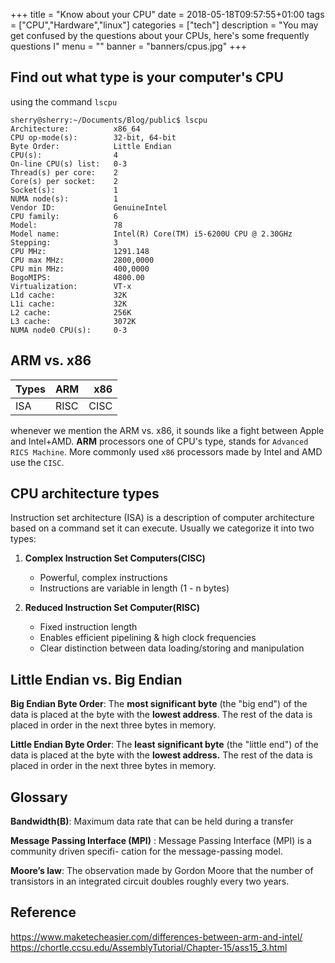 +++
title =  "Know about your CPU"
date =  2018-05-18T09:57:55+01:00
tags = ["CPU","Hardware","linux"]
categories = ["tech"]
description = "You may get confused by the questions about your CPUs, here's some frequently questions I"
menu = ""
banner = "banners/cpus.jpg"
+++

## Find out what type is your computer's CPU
using the command `lscpu`

```
sherry@sherry:~/Documents/Blog/public$ lscpu
Architecture:          x86_64
CPU op-mode(s):        32-bit, 64-bit
Byte Order:            Little Endian
CPU(s):                4
On-line CPU(s) list:   0-3
Thread(s) per core:    2
Core(s) per socket:    2
Socket(s):             1
NUMA node(s):          1
Vendor ID:             GenuineIntel
CPU family:            6
Model:                 78
Model name:            Intel(R) Core(TM) i5-6200U CPU @ 2.30GHz
Stepping:              3
CPU MHz:               1291.148
CPU max MHz:           2800,0000
CPU min MHz:           400,0000
BogoMIPS:              4800.00
Virtualization:        VT-x
L1d cache:             32K
L1i cache:             32K
L2 cache:              256K
L3 cache:              3072K
NUMA node0 CPU(s):     0-3
```
## ARM vs. x86


|  Types   |ARM | x86 |
|:---------|-----|------:|
|    ISA   |RISC| CISC|

whenever we mention the ARM vs. x86, it sounds like a fight between Apple and Intel+AMD.
**ARM** processors one of CPU's type, stands for `Advanced RICS Machine`. More commonly used `x86` processors made by Intel and AMD use the `CISC`. 


## CPU architecture types
Instruction set architecture (ISA) is a description of computer architecture based on a command
set it can execute. Usually we categorize it into two types:

1. **Complex Instruction Set Computers(CISC)**

	* Powerful, complex instructions
	* Instructions are variable in length (1 - n bytes)
2. **Reduced Instruction Set Computer(RISC)**
	* Fixed instruction length
    * Enables efficient pipelining & high clock frequencies
	* Clear distinction between data loading/storing and manipulation

##  Little Endian vs. Big Endian

**Big Endian Byte Order**: The **most significant byte** (the "big end") of the data is placed at the byte with the **lowest address**. The rest of the data is placed in order in the next three bytes in memory.

**Little Endian Byte Order**: The **least significant byte** (the "little end") of the data is placed at the byte with the **lowest address.** The rest of the data is placed in order in the next three bytes in memory.

## Glossary
**Bandwidth(B)**: Maximum data rate that can be held during a transfer

**Message Passing Interface (MPI)** : 
Message Passing Interface (MPI) is a community driven specifi-
cation for the message-passing model.

**Moore’s law**: The observation made by Gordon Moore that the number of transistors in an integrated
circuit doubles roughly every two years.

## Reference
https://www.maketecheasier.com/differences-between-arm-and-intel/
https://chortle.ccsu.edu/AssemblyTutorial/Chapter-15/ass15_3.html


